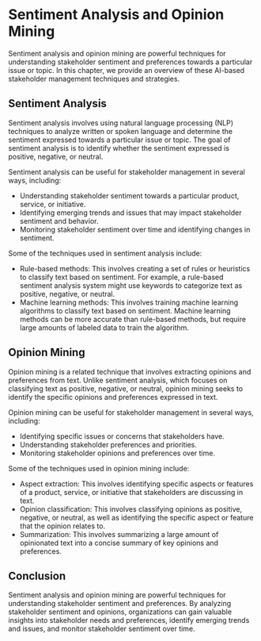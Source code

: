 Sentiment Analysis and Opinion Mining
================================================================================================

Sentiment analysis and opinion mining are powerful techniques for understanding stakeholder sentiment and preferences towards a particular issue or topic. In this chapter, we provide an overview of these AI-based stakeholder management techniques and strategies.

Sentiment Analysis
------------------

Sentiment analysis involves using natural language processing (NLP) techniques to analyze written or spoken language and determine the sentiment expressed towards a particular issue or topic. The goal of sentiment analysis is to identify whether the sentiment expressed is positive, negative, or neutral.

Sentiment analysis can be useful for stakeholder management in several ways, including:

* Understanding stakeholder sentiment towards a particular product, service, or initiative.
* Identifying emerging trends and issues that may impact stakeholder sentiment and behavior.
* Monitoring stakeholder sentiment over time and identifying changes in sentiment.

Some of the techniques used in sentiment analysis include:

* Rule-based methods: This involves creating a set of rules or heuristics to classify text based on sentiment. For example, a rule-based sentiment analysis system might use keywords to categorize text as positive, negative, or neutral.
* Machine learning methods: This involves training machine learning algorithms to classify text based on sentiment. Machine learning methods can be more accurate than rule-based methods, but require large amounts of labeled data to train the algorithm.

Opinion Mining
--------------

Opinion mining is a related technique that involves extracting opinions and preferences from text. Unlike sentiment analysis, which focuses on classifying text as positive, negative, or neutral, opinion mining seeks to identify the specific opinions and preferences expressed in text.

Opinion mining can be useful for stakeholder management in several ways, including:

* Identifying specific issues or concerns that stakeholders have.
* Understanding stakeholder preferences and priorities.
* Monitoring stakeholder opinions and preferences over time.

Some of the techniques used in opinion mining include:

* Aspect extraction: This involves identifying specific aspects or features of a product, service, or initiative that stakeholders are discussing in text.
* Opinion classification: This involves classifying opinions as positive, negative, or neutral, as well as identifying the specific aspect or feature that the opinion relates to.
* Summarization: This involves summarizing a large amount of opinionated text into a concise summary of key opinions and preferences.

Conclusion
----------

Sentiment analysis and opinion mining are powerful techniques for understanding stakeholder sentiment and preferences. By analyzing stakeholder sentiment and opinions, organizations can gain valuable insights into stakeholder needs and preferences, identify emerging trends and issues, and monitor stakeholder sentiment over time.
